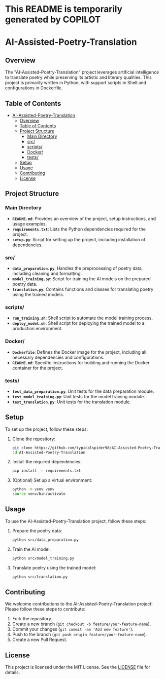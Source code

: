 This README is temporarily generated by COPILOT
===


# AI-Assisted-Poetry-Translation

## Overview

The "AI-Assisted-Poetry-Translation" project leverages artificial intelligence to translate poetry while preserving its artistic and literary qualities. This project is primarily written in Python, with support scripts in Shell and configurations in Dockerfile.

## Table of Contents

- [AI-Assisted-Poetry-Translation](#ai-assisted-poetry-translation)
  - [Overview](#overview)
  - [Table of Contents](#table-of-contents)
  - [Project Structure](#project-structure)
    - [Main Directory](#main-directory)
    - [src/](#src)
    - [scripts/](#scripts)
    - [Docker/](#docker)
    - [tests/](#tests)
  - [Setup](#setup)
  - [Usage](#usage)
  - [Contributing](#contributing)
  - [License](#license)

## Project Structure

### Main Directory

- **`README.md`**: Provides an overview of the project, setup instructions, and usage examples.
- **`requirements.txt`**: Lists the Python dependencies required for the project.
- **`setup.py`**: Script for setting up the project, including installation of dependencies.

### src/

- **`data_preparation.py`**: Handles the preprocessing of poetry data, including cleaning and formatting.
- **`model_training.py`**: Script for training the AI models on the prepared poetry data.
- **`translation.py`**: Contains functions and classes for translating poetry using the trained models.

### scripts/

- **`run_training.sh`**: Shell script to automate the model training process.
- **`deploy_model.sh`**: Shell script for deploying the trained model to a production environment.

### Docker/

- **`Dockerfile`**: Defines the Docker image for the project, including all necessary dependencies and configurations.
- **`README.md`**: Specific instructions for building and running the Docker container for the project.

### tests/

- **`test_data_preparation.py`**: Unit tests for the data preparation module.
- **`test_model_training.py`**: Unit tests for the model training module.
- **`test_translation.py`**: Unit tests for the translation module.

## Setup

To set up the project, follow these steps:

1. Clone the repository:
   ```bash
   git clone https://github.com/typicalspider98/AI-Assisted-Poetry-Translation.git
   cd AI-Assisted-Poetry-Translation
   ```

2. Install the required dependencies:
   ```bash
   pip install -r requirements.txt
   ```

3. (Optional) Set up a virtual environment:
   ```bash
   python -m venv venv
   source venv/bin/activate
   ```

## Usage

To use the AI-Assisted-Poetry-Translation project, follow these steps:

1. Prepare the poetry data:
   ```bash
   python src/data_preparation.py
   ```

2. Train the AI model:
   ```bash
   python src/model_training.py
   ```

3. Translate poetry using the trained model:
   ```bash
   python src/translation.py
   ```

## Contributing

We welcome contributions to the AI-Assisted-Poetry-Translation project! Please follow these steps to contribute:

1. Fork the repository.
2. Create a new branch (`git checkout -b feature/your-feature-name`).
3. Commit your changes (`git commit -am 'Add new feature'`).
4. Push to the branch (`git push origin feature/your-feature-name`).
5. Create a new Pull Request.

## License

This project is licensed under the MIT License. See the [LICENSE](LICENSE) file for details.

